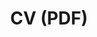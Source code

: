---
layout: 
permalink: assets/pdf/JZambreno_CV.pdf
title: CV (PDF)
nav: true
nav_order: 7
cv_pdf: 
description: 
---